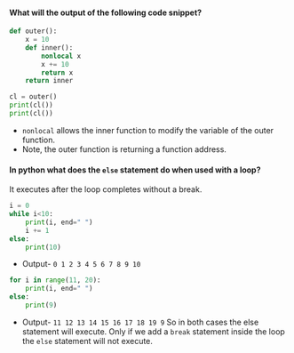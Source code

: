#### What will the output of the following code snippet?
```Python
def outer():
	x = 10
	def inner():
		nonlocal x
		x += 10
		return x
	return inner

cl = outer()
print(cl())
print(cl())
```
- `nonlocal` allows the inner function to modify the variable of the outer function.
- Note, the outer function is returning a function address.
#### In python what does the `else` statement do when used with a loop?
It executes after the loop completes without a break.
```Python
i = 0
while i<10:
	print(i, end=" ")
	i += 1
else:
	print(10)
```
- Output- `0 1 2 3 4 5 6 7 8 9 10`

```Python
for i in range(11, 20):
	print(i, end=" ")
else:
	print(9)
```
- Output- `11 12 13 14 15 16 17 18 19 9`
So in both cases the else statement will execute. Only if we add a `break` statement inside the loop the `else` statement will not execute.